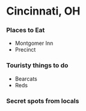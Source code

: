 # Cincinnati, OH

### Places to Eat
- Montgomer Inn
- Precinct

### Touristy things to do
- Bearcats
- Reds

### Secret spots from locals
